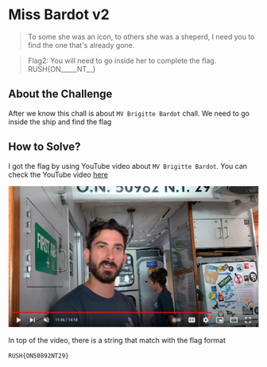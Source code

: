 # Miss Bardot v2
> To some she was an icon, to others she was a sheperd, I need you to find the one that's already gone.

> Flag2: You will need to go inside her to complete the flag.
> RUSH{ON_____NT__}

## About the Challenge
After we know this chall is about `MV Brigitte Bardot` chall. We need to go inside the ship and find the flag

## How to Solve?
I got the flag by using YouTube video about `MV Brigitte Bardot`. You can check the YouTube video [here](https://youtu.be/2dSzo1DZin4?t=707)

![youtube](images/youtube.png)

In top of the video, there is a string that match with the flag format

```
RUSH{ON50892NT29}
```